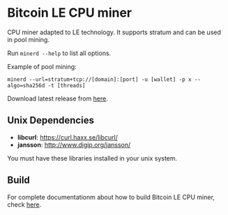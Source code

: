 # Bitcoin LE CPU miner
CPU miner adapted to LE technology. It supports stratum and can be used in pool mining.

Run ```minerd --help``` to list all options.

Example of pool mining:
```
minerd --url=stratum+tcp://[domain]:[port] -u [wallet] -p x --algo=sha256d -t [threads]
```

Download latest release from [here](../../releases).

## Unix Dependencies

- **libcurl**: https://curl.haxx.se/libcurl/
- **jansson**: http://www.digip.org/jansson/

You must have these libraries installed in your unix system.

## Build

For complete documentationm about how to build Bitcoin LE CPU miner, check  [here](BUILD.md).

